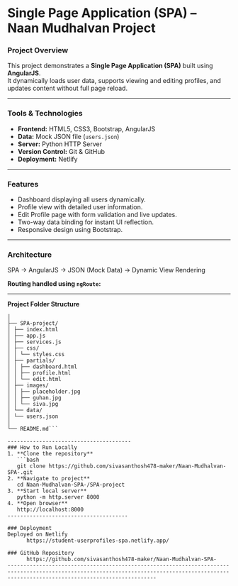 # Single Page Application (SPA) – Naan Mudhalvan Project

### Project Overview
This project demonstrates a **Single Page Application (SPA)** built using **AngularJS**.  
It dynamically loads user data, supports viewing and editing profiles, and updates content without full page reload.

---

### Tools & Technologies
- **Frontend:** HTML5, CSS3, Bootstrap, AngularJS  
- **Data:** Mock JSON file (`users.json`)  
- **Server:** Python HTTP Server  
- **Version Control:** Git & GitHub  
- **Deployment:** Netlify  

---

### Features
- Dashboard displaying all users dynamically.  
- Profile view with detailed user information.  
- Edit Profile page with form validation and live updates.  
- Two-way data binding for instant UI reflection.  
- Responsive design using Bootstrap.  

---

### Architecture
SPA → AngularJS → JSON (Mock Data) → Dynamic View Rendering  

**Routing handled using `ngRoute`:**

--------------------------------------

**Project Folder Structure**
```NaanMudhalvan-SPA-/
│
├── SPA-project/
│ ├── index.html
│ ├── app.js
│ ├── services.js
│ ├── css/
│ │ └── styles.css
│ ├── partials/
│ │ ├── dashboard.html
│ │ ├── profile.html
│ │ └── edit.html
│ ├── images/
│ │ ├── placeholder.jpg
│ │ ├── guhan.jpg
│ │ └── siva.jpg
│ └── data/
│ └── users.json
│
└── README.md```

---------------------------------------
### How to Run Locally
1. **Clone the repository**
   ```bash
   git clone https://github.com/sivasanthosh478-maker/Naan-Mudhalvan-SPA-.git
2. **Navigate to project**
   cd Naan-Mudhalvan-SPA-/SPA-project
3. **Start local server**
   python -m http.server 8000
4. **Open browser**
   http://localhost:8000
--------------------------------------

### Deployment
Deployed on Netlify
      https://student-userprofiles-spa.netlify.app/

### GitHub Repository
      https://github.com/sivasanthosh478-maker/Naan-Mudhalvan-SPA-
-------------------------------------------------------------------------------------------------------------------------------------------------------------------------------------------
